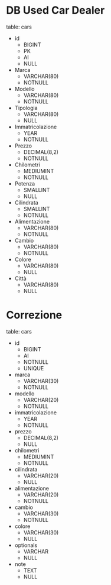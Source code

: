 # DB Used Car Dealer

table: cars

- id 
    - BIGINT
    - PK
    - AI
    - NULL
- Marca
    - VARCHAR(80)
    - NOTNULL
- Modello
    - VARCHAR(80)
    - NOTNULL
- Tipologia
    - VARCHAR(80)
    - NULL
- Immatricolazione
    - YEAR
    - NOTNULL
- Prezzo
    - DECIMAL(8,2)
    - NOTNULL
- Chilometri
    - MEDIUMINT
    - NOTNULL
- Potenza
    - SMALLINT
    - NULL
- Cilindrata
    - SMALLINT
    - NOTNULL
- Alimentazione
    - VARCHAR(80)
    - NOTNULL
- Cambio
    - VARCHAR(80)
    - NOTNULL
- Colore
    - VARCHAR(80)
    - NULL
- Città
    - VARCHAR(80)
    - NULL

# Correzione

table: cars

- id 
    - BIGINT
    - AI
    - NOTNULL
    - UNIQUE
- marca
    - VARCHAR(30)
    - NOTNULL
- modello
    - VARCHAR(20)
    - NOTNULL
- immatricolazione
    - YEAR
    - NOTNULL
- prezzo
    - DECIMAL(8,2)
    - NULL
- chilometri
    - MEDIUMINT
    - NOTNULL
- cilindrata
    - VARCHAR(20)
    - NULL
- alimentazione
    - VARCHAR(20)
    - NOTNULL
- cambio
    - VARCHAR(30)
    - NOTNULL
- colore
    - VARCHAR(30)
    - NULL
- optionals <!-- (R)DBMS -->
    - VARCHAR
    - NULL
- note
    - TEXT
    - NULL